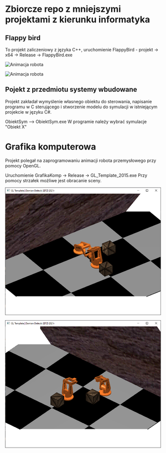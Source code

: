 # Zbiorcze repo z mniejszymi projektami z kierunku informatyka

## Flappy bird 
To projekt zaliczeniowy z języka C++,
uruchomienie FlappyBird - projekt -> x64 -> Release -> FlappyBird.exe

![Animacja robota](FlappyBird_projekt/img/ss1.png?raw=true "Okno startowe")

![Animacja robota](FlappyBird_projekt/img/ss2.png?raw=true "Widok po przegraniu")


## Pojekt z przedmiotu systemy wbudowane
Projekt zakładał wymyślenie własnego obiektu do sterowania,
napisanie programu w C sterującego i stworzenie modelu do symulacji
w istniejącym projekcie w języku C#.

ObiektSym --> ObiektSym.exe
W programie należy wybrać symulacje "Obiekt X"

# Grafika komputerowa

Projekt polegał na zaprogramowaniu animacji robota przemysłowego przy pomocy 
OpenGL. 

Uruchomienie GrafikaKomp -> Release -> GL_Template_2015.exe
Przy pomocy strzałek możliwe jest obracanie sceny.

![Animacja robota](grafikaKomp/img/ss1.png?raw=true "Zrzut ekranu z porgramu")

![Animacja robota](grafikaKomp/img/ss2.png?raw=true "Zrzut ekranu z porgramu")
